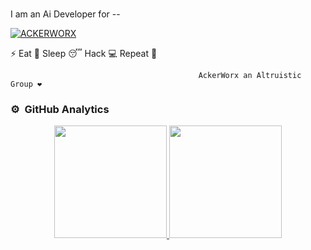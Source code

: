 ### 

I am an Ai Developer for --


[![ACKERWORX](https://github.com/41d3nz/41d3nz/blob/403150efe511efea5f05c26be8d3e206afeb7c84/WeAreNoBGsiteLogo.png)](https://www.ackerworx.com)


 ⚡ Eat 🍔 Sleep 😴 Hack 💻 Repeat 🔁

                                              AckerWorx an Altruistic Group ❤️

### ⚙️ &nbsp;GitHub Analytics

<p align="center">
<a href="https://github.com/41d3nz">
  <img height="180em" src="https://github-readme-stats-eight-theta.vercel.app/api?username=413d3z&show_icons=true&theme=algolia&include_all_commits=true&count_private=true"/>
  <img height="180em" src="https://github-readme-stats-eight-theta.vercel.app/api/top-langs/?username=413d3z&layout=compact&langs_count=8&theme=algolia"/>
</a>
</p>
 



</samp><br>






